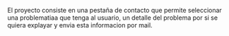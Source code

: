 El proyecto consiste en una pestaña de contacto que permite seleccionar una problematiaa que tenga al usuario, un detalle del problema por si se quiera explayar y envia esta informacion por mail. 
